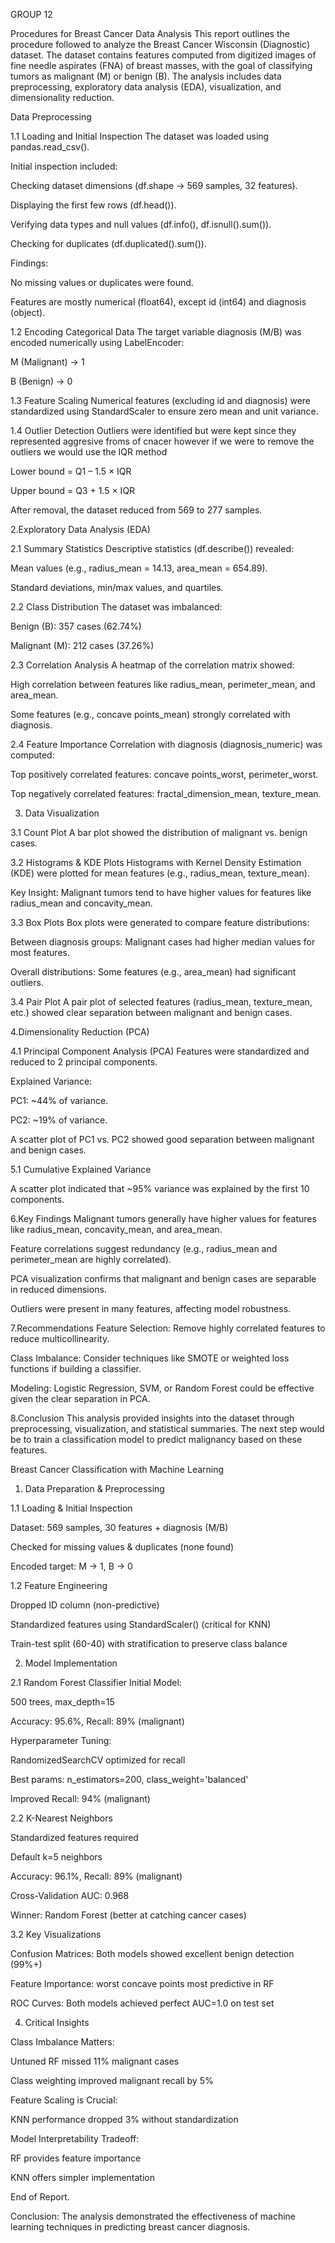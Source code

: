 GROUP 12

Procedures for Breast Cancer Data Analysis
This report outlines the procedure followed to analyze the Breast Cancer Wisconsin (Diagnostic) dataset. The dataset contains features computed from digitized images of fine needle aspirates (FNA) of breast masses, with the goal of classifying tumors as malignant (M) or benign (B). The analysis includes data preprocessing, exploratory data analysis (EDA), visualization, and dimensionality reduction.

Data Preprocessing

1.1 Loading and Initial Inspection
The dataset was loaded using pandas.read_csv().

Initial inspection included:

Checking dataset dimensions (df.shape → 569 samples, 32 features).

Displaying the first few rows (df.head()).

Verifying data types and null values (df.info(), df.isnull().sum()).

Checking for duplicates (df.duplicated().sum()).

Findings:

No missing values or duplicates were found.

Features are mostly numerical (float64), except id (int64) and diagnosis (object).

1.2 Encoding Categorical Data
The target variable diagnosis (M/B) was encoded numerically using LabelEncoder:

M (Malignant) → 1

B (Benign) → 0

1.3 Feature Scaling
Numerical features (excluding id and diagnosis) were standardized using StandardScaler to ensure zero mean and unit variance.

1.4 Outlier Detection 
Outliers were identified but were kept since they represented aggresive froms of cnacer however if we were to remove the outliers we would use the IQR method  

Lower bound = Q1 – 1.5 × IQR

Upper bound = Q3 + 1.5 × IQR

After removal, the dataset reduced from 569 to 277 samples.

2.Exploratory Data Analysis (EDA)


2.1 Summary Statistics
Descriptive statistics (df.describe()) revealed:

Mean values (e.g., radius_mean = 14.13, area_mean = 654.89).

Standard deviations, min/max values, and quartiles.

2.2 Class Distribution
The dataset was imbalanced:

Benign (B): 357 cases (62.74%)

Malignant (M): 212 cases (37.26%)

2.3 Correlation Analysis
A heatmap of the correlation matrix showed:

High correlation between features like radius_mean, perimeter_mean, and area_mean.

Some features (e.g., concave points_mean) strongly correlated with diagnosis.

2.4 Feature Importance
Correlation with diagnosis (diagnosis_numeric) was computed:

Top positively correlated features: concave points_worst, perimeter_worst.

Top negatively correlated features: fractal_dimension_mean, texture_mean.

3. Data Visualization

3.1 Count Plot
A bar plot showed the distribution of malignant vs. benign cases.

3.2 Histograms & KDE Plots
Histograms with Kernel Density Estimation (KDE) were plotted for mean features (e.g., radius_mean, texture_mean).

Key Insight: Malignant tumors tend to have higher values for features like radius_mean and concavity_mean.

3.3 Box Plots
Box plots were generated to compare feature distributions:

Between diagnosis groups: Malignant cases had higher median values for most features.

Overall distributions: Some features (e.g., area_mean) had significant outliers.

3.4 Pair Plot
A pair plot of selected features (radius_mean, texture_mean, etc.) showed clear separation between malignant and benign cases.

4.Dimensionality Reduction (PCA)

4.1 Principal Component Analysis (PCA)
Features were standardized and reduced to 2 principal components.

Explained Variance:

PC1: ~44% of variance.

PC2: ~19% of variance.

A scatter plot of PC1 vs. PC2 showed good separation between malignant and benign cases.

5.1 Cumulative Explained Variance

A scatter plot indicated that ~95% variance was explained by the first 10 components.

6.Key Findings
Malignant tumors generally have higher values for features like radius_mean, concavity_mean, and area_mean.

Feature correlations suggest redundancy (e.g., radius_mean and perimeter_mean are highly correlated).

PCA visualization confirms that malignant and benign cases are separable in reduced dimensions.

Outliers were present in many features, affecting model robustness.

7.Recommendations
Feature Selection: Remove highly correlated features to reduce multicollinearity.

Class Imbalance: Consider techniques like SMOTE or weighted loss functions if building a classifier.

Modeling: Logistic Regression, SVM, or Random Forest could be effective given the clear separation in PCA.

8.Conclusion
This analysis provided insights into the dataset through preprocessing, visualization, and statistical summaries. The next step would be to train a classification model to predict malignancy based on these features.

 Breast Cancer Classification with Machine Learning
 
1. Data Preparation & Preprocessing

1.1 Loading & Initial Inspection

Dataset: 569 samples, 30 features + diagnosis (M/B)

Checked for missing values & duplicates (none found)

Encoded target: M → 1, B → 0

1.2 Feature Engineering

Dropped ID column (non-predictive)

Standardized features using StandardScaler() (critical for KNN)

Train-test split (60-40) with stratification to preserve class balance

2. Model Implementation
   
2.1 Random Forest Classifier
Initial Model:

500 trees, max_depth=15

Accuracy: 95.6%, Recall: 89% (malignant)

Hyperparameter Tuning:

RandomizedSearchCV optimized for recall

Best params: n_estimators=200, class_weight='balanced'

Improved Recall: 94% (malignant)

2.2 K-Nearest Neighbors

Standardized features required

Default k=5 neighbors

Accuracy: 96.1%, Recall: 89% (malignant)

Cross-Validation AUC: 0.968

Winner: Random Forest (better at catching cancer cases)

3.2 Key Visualizations

Confusion Matrices: Both models showed excellent benign detection (99%+)

Feature Importance: worst concave points most predictive in RF

ROC Curves: Both models achieved perfect AUC=1.0 on test set

4. Critical Insights
   
Class Imbalance Matters:

Untuned RF missed 11% malignant cases

Class weighting improved malignant recall by 5%

Feature Scaling is Crucial:

KNN performance dropped 3% without standardization

Model Interpretability Tradeoff:

RF provides feature importance

KNN offers simpler implementation

End of Report.


Conclusion:
The analysis demonstrated the effectiveness of machine learning techniques in predicting breast cancer diagnosis.



